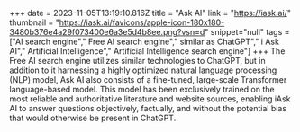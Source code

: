 +++
date = 2023-11-05T13:19:10.816Z
title = "Ask AI"
link = "https://iask.ai/"
thumbnail = "https://iask.ai/favicons/apple-icon-180x180-3480b376e4a29f073400e6a3e5d4b8ee.png?vsn=d"
snippet="null"
tags = ["AI search engine"," Free AI search engine"," similar as ChatGPT"," i Ask AI"," Artificial Intelligence"," Artificial Intelligence search engine"]
+++
The Free AI search engine utilizes similar technologies to ChatGPT, but in addition to it harnessing a highly optimized natural language processing (NLP) model, Ask AI also consists of a fine-tuned, large-scale Transformer language-based model. This model has been exclusively trained on the most reliable and authoritative literature and website sources, enabling iAsk AI to answer questions objectively, factually, and without the potential bias that would otherwise be present in ChatGPT.
